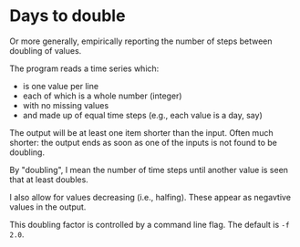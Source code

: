 # Days to double

Or more generally, empirically reporting the number of steps 
between doubling of values.

The program reads a time series which:

- is one value per line
- each of which is a whole number (integer)
- with no missing values
- and made up of equal time steps (e.g., each value is a day, say)

The output will be at least one item shorter than the input.
Often much shorter: the output ends as soon as one of the inputs is not found to be doubling.

By "doubling", I mean the number of time steps until another value is seen that at least doubles.

I also allow for values decreasing (i.e., halfing). These appear as negavtive values in the output.

This doubling factor is controlled by a command line flag. 
The default is `-f 2.0`.
